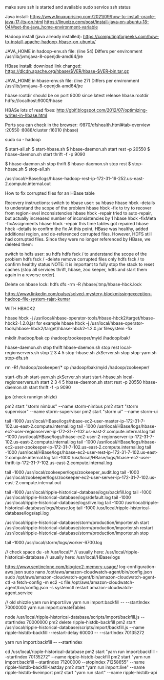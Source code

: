

make sure ssh is started and available
sudo service ssh status


Java install:
https://www.linuxuprising.com/2021/09/how-to-install-oracle-java-17-lts-on.html
https://linuxize.com/post/install-java-on-ubuntu-18-04/#set-the-java_home-environment-variable


Hadoop install (java already installed):
https://computingforgeeks.com/how-to-install-apache-hadoop-hbase-on-ubuntu/

JAVA_HOME in hadoop-env.sh file: (line 54) Differs per environment
/usr/lib/jvm/java-8-openjdk-amd64/jre

HBase install:
download link changed: https://dlcdn.apache.org/hbase/$VER/hbase-$VER-bin.tar.gz

JAVA_HOME in hbase-env.sh file: (line 27) Differs per environment
/usr/lib/jvm/java-8-openjdk-amd64/jre


hbase rootdir should be on port 9000 since latest release
<property>
  <name>hbase.rootdir</name>
  <value>hdfs://localhost:9000/hbase</value>
</property>

HBASe lots of read fixes: http://gbif.blogspot.com/2012/07/optimizing-writes-in-hbase.html



Ports you can check in the browser:
<your ip>:9870/dfshealth.html#tab-overview
<your ip>:20550
<your ip>:8088/cluster
<your ip>:16010 (hbase)



sudo su - hadoop

$ start-all.sh
$ start-hbase.sh
$ hbase-daemon.sh start rest -p 20550
$ hbase-daemon.sh start thrift -f -p 9090


$ hbase-daemon.sh stop thrift
$ hbase-daemon.sh stop rest
$ stop-hbase.sh
$ stop-all.sh


/usr/local/HBase/logs/hbase-hadoop-rest-ip-172-31-16-252.us-east-2.compute.internal.out


How to fix corrupted files for an HBase table

Recovery instructions:
switch to hbase user: su hbase
hbase hbck -details to understand the scope of the problem
hbase hbck -fix to try to recover from region-level inconsistencies
hbase hbck -repair tried to auto-repair, but actually increased number of inconsistencies by 1
hbase hbck -fixMeta -fixAssignments
hbase hbck -repair this time tables got repaired
hbase hbck -details to confirm the fix
At this point, HBase was healthy, added additional region, and de-referenced corrupted files. However, HDFS still had corrupted files. Since they were no longer referenced by HBase, we deleted them:

switch to hdfs user: su hdfs
hdfs fsck / to understand the scope of the problem
hdfs fsck / -delete remove corrupted files only
hdfs fsck / to confirm healthy status
NOTE: it is important to fully stop the stack to reset caches (stop all services thrift, hbase, zoo keeper, hdfs and start them again in a reverse order).

Delete on hbase lock:
hdfs dfs -rm -R /hbase/.tmp/hbase-hbck.lock 


https://www.linkedin.com/pulse/solved-mystery-blockmissingexception-hadoop-file-system-rajat-kumar


WITH HBACK2

hbase hbck -j /usr/local/hbase-operator-tools/hbase-hbck2/target/hbase-hbck2-1.2.0.jar
for example
hbase hbck -j /usr/local/hbase-operator-tools/hbase-hbck2/target/hbase-hbck2-1.2.0.jar filesystem -fix


mkdir /hadoop/bak
cp /hadoop/zookeeper/myid /hadoop/bak/

hbase-daemon.sh stop thrift
hbase-daemon.sh stop rest
local-regionservers.sh stop 2 3 4 5
stop-hbase.sh
zkServer.sh stop
stop-yarn.sh
stop-dfs.sh

rm -Rf /hadoop/zookeeper/*
cp /hadoop/bak/myid  /hadoop/zookeeper/

start-dfs.sh
start-yarn.sh
zkServer.sh start
start-hbase.sh
local-regionservers.sh start 2 3 4 5
hbase-daemon.sh start rest -p 20550
hbase-daemon.sh start thrift -f -p 9090

jps (check runnign shizle)

pm2 start "storm nimbus" --name storm-nimbus
pm2 start "storm supervisor" --name storm-supervisor
pm2 start "storm ui" --name storm-ui


tail -1000 /usr/local/HBase/logs/hbase-ec2-user-master-ip-172-31-7-102.us-east-2.compute.internal.log
tail -1000 /usr/local/HBase/logs/hbase-ec2-user-regionserver-ip-172-31-7-102.us-east-2.compute.internal.log
tail -1000 /usr/local/HBase/logs/hbase-ec2-user-2-regionserver-ip-172-31-7-102.us-east-2.compute.internal.log
tail -1000 /usr/local/HBase/logs/hbase-ec2-user-zookeeper-ip-172-31-7-102.us-east-2.compute.internal.log
tail -1000 /usr/local/HBase/logs/hbase-ec2-user-rest-ip-172-31-7-102.us-east-2.compute.internal.log
tail -1000 /usr/local/HBase/logs/hbase-ec2-user-thrift-ip-172-31-7-102.us-east-2.compute.internal.log

tail -1000 /usr/local/zookeeper/logs/zookeeper_audit.log
tail -1000 /usr/local/zookeeper/logs/zookeeper-ec2-user-server-ip-172-31-7-102.us-east-2.compute.internal.out

tail -1000 /usr/local/ripple-historical-database/logs/backfill.log
tail -1000 /usr/local/ripple-historical-database/logs/default.log
tail -1000 /usr/local/ripple-historical-database/logs/live.log
tail -1000 /usr/local/ripple-historical-database/logs/hbase.log
tail -1000 /usr/local/ripple-historical-database/logs/api.log

/usr/local/ripple-historical-database/storm/production/importer.sh start
/usr/local/ripple-historical-database/storm/production/importer.sh restart
/usr/local/ripple-historical-database/storm/production/importer.sh stop

tail -1000 /usr/local/storm/logs/worker-6700.log

// check space
du -sh /usr/local/*
// usually here: /usr/local/ripple-historical-database
// usually here: /usr/local/HBase/logs


https://www.sentinelone.com/blog/ec2-memory-usage/
log-configuration-aws.json
sudo nano /opt/aws/amazon-cloudwatch-agent/bin/config.json
sudo /opt/aws/amazon-cloudwatch-agent/bin/amazon-cloudwatch-agent-ctl -a fetch-config -m ec2 -c file:/opt/aws/amazon-cloudwatch-agent/bin/config.json -s
systemctl restart amazon-cloudwatch-agent.service










// old shizzle
yarn run import:live
yarn run import:backfill -- --startIndex 70000000
yarn run import:createTables


node /usr/local/ripple-historical-database/scripts/import/backfill.js --startIndex 70000000
pm2 delete ripple-histdb-backfill 
pm2 start /usr/local/ripple-historical-database/scripts/import/backfill.js --name ripple-histdb-backfill --restart-delay 60000 -- --startIndex 70135272

yarn run import:backfill -- --startIndex

cd /usr/local/ripple-historical-database
pm2 start "yarn run import:backfill --startIndex 70135272" --name ripple-histdb-backfill
pm2 start "yarn run import:backfill --startIndex 71200000 --stopIndex 71258655" --name ripple-histdb-backfill-lastday
pm2 start "yarn run import:live" --name ripple-histdb-liveimport
pm2 start "yarn run start" --name ripple-histdb-api